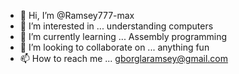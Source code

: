 - 👋 Hi, I’m @Ramsey777-max
- 👀 I’m interested in ... understanding computers
- 🌱 I’m currently learning ... Assembly programming
- 💞️ I’m looking to collaborate on ... anything fun
- 📫 How to reach me ...
gborglaramsey@gmail.com
<!---
Ramsey777-max/Ramsey777-max is a ✨ special ✨ repository because its `README.md` (this file) appears on your GitHub profile.
You can click the Preview link to take a look at your changes.
--->
